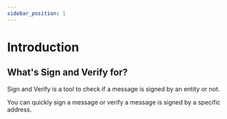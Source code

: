 ```yaml
---
sidebar_position: 1
---
```


# Introduction

## What's Sign and Verify for?

Sign and Verify is a tool to check if a message is signed by an entity or not.

You can quickly sign a message or verify a message is signed by a specific address.
